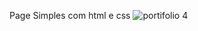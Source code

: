 Page Simples com html e css ![portifolio 4](https://github.com/lucaswwexs01/Museu-Nacional/assets/159754481/40f3c936-8756-4974-a336-8bf95c80f0ba)
